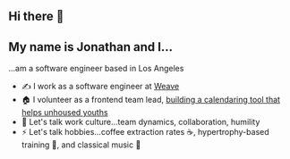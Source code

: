 ## Hi there 👋

## My name is Jonathan and I...

...am a software engineer based in Los Angeles

- ✍️ I work as a software engineer at [Weave](getweave.com)
- 🏠 I volunteer as a frontend team lead, [building a calendaring tool that helps unhoused youths](https://homeunite.us/)
- 💬 Let's talk work culture...team dynamics, collaboration, humility  
- ⚡ Let's talk hobbies...coffee extraction rates ☕, hypertrophy-based training 💪, and classical music 🎻
